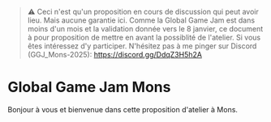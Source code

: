 > ⚠️ Ceci n'est qu'un proposition en cours de discussion qui peut avoir lieu. Mais aucune garantie ici.
> Comme la Global Game Jam est dans moins d'un mois et la validation donnée vers le 8 janvier, ce document à pour proposition de mettre en avant la possiblité de l'atelier.
> Si vous êtes intéressez d'y participer. N'hésitez pas à me pinger sur Discord (GGJ_Mons-2025): https://discord.gg/DdqZ3H5h2A

# Global Game Jam Mons

Bonjour à vous et bienvenue dans cette proposition d'atelier à Mons.


